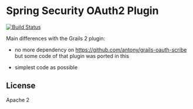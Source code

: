 Spring Security OAuth2 Plugin
=======

[![Build Status](https://travis-ci.org/MatrixCrawler/grails-spring-security-oauth.svg?branch=master)](https://travis-ci.org/MatrixCrawler/grails-spring-security-oauth)

Main differences with the Grails 2 plugin:

- no more dependency on https://github.com/antony/grails-oauth-scribe but some code of that plugin was ported in this

- simplest code as possible


License
-------

Apache 2